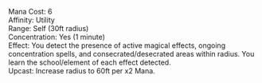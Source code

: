 Mana Cost: 6  
Affinity: Utility  
Range: Self (30ft radius)  
Concentration: Yes (1 minute)  
Effect: You detect the presence of active magical effects, ongoing concentration spells, and consecrated/desecrated areas within radius. You learn the school/element of each effect detected.  
Upcast: Increase radius to 60ft per x2 Mana.